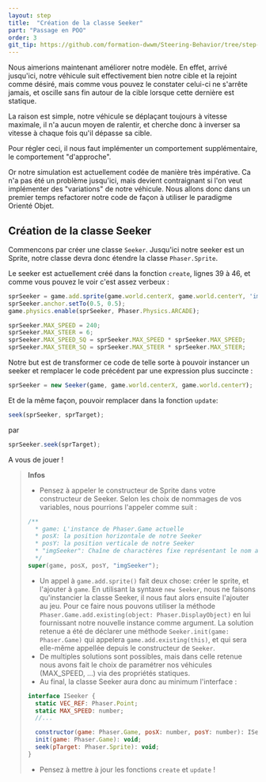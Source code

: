 ```yaml
---
layout: step
title:  "Création de la classe Seeker"
part: "Passage en POO"
order: 3
git_tip: https://github.com/formation-dwwm/Steering-Behavior/tree/step-2
---
```


Nous aimerions maintenant améliorer notre modèle. En effet, arrivé jusqu'ici, notre véhicule suit effectivement bien notre cible et la rejoint comme désiré, mais comme vous pouvez le constater celui-ci ne s'arrête jamais, et oscille sans fin autour de la cible lorsque cette dernière est statique.

La raison est simple, notre véhicule se déplaçant toujours à vitesse maximale, il n'a aucun moyen de ralentir, et cherche donc à inverser sa vitesse à chaque fois qu'il dépasse sa cible.

Pour régler ceci, il nous faut implémenter un comportement supplémentaire, le comportement "d'approche".

Or notre simulation est actuellement codée de manière très impérative. Ca n'a pas été un problème jusqu'ici, mais devient contraignant si l'on veut implémenter des "variations" de notre véhicule.
Nous allons donc dans un premier temps refactorer notre code de façon à utiliser le paradigme Orienté Objet.

## Création de la classe Seeker

Commencons par créer une classe `Seeker`. Jusqu'ici notre seeker est un Sprite, notre classe devra donc étendre la classe `Phaser.Sprite`.

Le seeker est actuellement créé dans la fonction `create`, lignes 39 à 46, et comme vous pouvez le voir c'est assez verbeux :

```js
sprSeeker = game.add.sprite(game.world.centerX, game.world.centerY, 'imgSeeker');
sprSeeker.anchor.setTo(0.5, 0.5);
game.physics.enable(sprSeeker, Phaser.Physics.ARCADE);

sprSeeker.MAX_SPEED = 240;
sprSeeker.MAX_STEER = 6;
sprSeeker.MAX_SPEED_SQ = sprSeeker.MAX_SPEED * sprSeeker.MAX_SPEED;
sprSeeker.MAX_STEER_SQ = sprSeeker.MAX_STEER * sprSeeker.MAX_STEER;
```

Notre but est de transformer ce code de telle sorte à pouvoir instancer un seeker et remplacer le code précédent par une expression plus succincte :

```js
sprSeeker = new Seeker(game, game.world.centerX, game.world.centerY);
```
Et de la même façon, pouvoir remplacer dans la fonction `update`:

```js
seek(sprSeeker, sprTarget);
```

par

```js
sprSeeker.seek(sprTarget);
```

A vous de jouer !

> **Infos**
> - Pensez à appeler le constructeur de Sprite dans votre constructeur de Seeker. Selon les choix de nommages de vos variables, nous pourrions l'appeler comme suit :
> ```js
> /**
>   * game: L'instance de Phaser.Game actuelle
>   * posX: la position horizontale de notre Seeker
>   * posY: la position verticale de notre Seeker
>   * "imgSeeker": Chaîne de charactères fixe représentant le nom associé à la texture choisie pour notre Seeker
>   */
> super(game, posX, posY, "imgSeeker");
> ``` 
> - Un appel à `game.add.sprite()` fait deux chose: créer le sprite, et l'ajouter à `game`. 
> En utilisant la syntaxe `new Seeker`, nous ne faisons qu'instancier la classe Seeker, il nous faut alors ensuite l'ajouter au jeu. Pour ce faire nous pouvons utiliser la méthode `Phaser.Game.add.existing(object: Phaser.DisplayObject)` en lui fournissant notre nouvelle instance comme argument. La solution retenue a été de déclarer une méthode `Seeker.init(game: Phaser.Game)` qui appelera `game.add.existing(this)`, et qui sera elle-même appellée depuis le constructeur de `Seeker`.
> - De multiples solutions sont possibles, mais dans celle retenue nous avons fait le choix de paramétrer nos véhicules (MAX_SPEED, ...) via des propriétés statiques.
> - Au final, la classe Seeker aura donc au minimum l'interface :
> ```js
> interface ISeeker {
>   static VEC_REF: Phaser.Point;
>   static MAX_SPEED: number;
>   //...
>
>   constructor(game: Phaser.Game, posX: number, posY: number): ISeeker;
>   init(game: Phaser.Game): void;
>   seek(pTarget: Phaser.Sprite): void;
> }
> ```
> - Pensez à mettre à jour les fonctions `create` et `update` !
